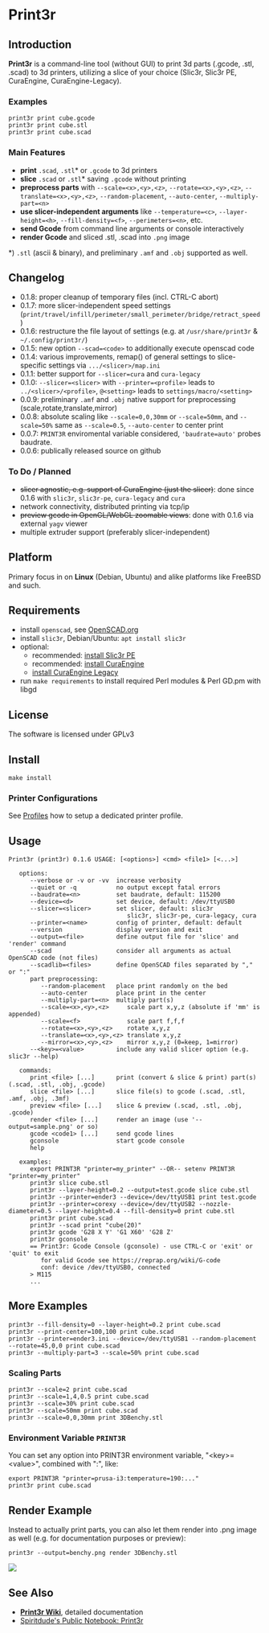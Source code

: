 # Print3r

## Introduction

**Print3r** is a command-line tool (without GUI) to print 3d parts (.gcode, .stl, .scad) to 3d printers, utilizing a slice of your choice (Slic3r, Slic3r PE, CuraEngine, CuraEngine-Legacy).

### Examples
```
print3r print cube.gcode
print3r print cube.stl
print3r print cube.scad
```

### Main Features
- **print** `.scad`, `.stl`\* or `.gcode` to 3d printers
- **slice** `.scad` or `.stl`\* saving `.gcode` without printing
- **preprocess parts** with `--scale=<x>,<y>,<z>`, `--rotate=<x>,<y>,<z>`, `--translate=<x>,<y>,<z>`, `--random-placement`, `--auto-center`, `--multiply-part=<n>`
- **use slicer-independent arguments** like `--temperature=<c>`, `--layer-height=<h>`, `--fill-density=<f>`, `--perimeters=<n>`, etc.
- **send Gcode** from command line arguments or console interactively
- **render Gcode** and sliced .stl, .scad into `.png` image

\*) `.stl` (ascii & binary), and preliminary `.amf` and `.obj` supported as well.

## Changelog
- 0.1.8: proper cleanup of temporary files (incl. CTRL-C abort)
- 0.1.7: more slicer-independent speed settings (`print/travel/infill/perimeter/small_perimeter/bridge/retract_speed`)
- 0.1.6: restructure the file layout of settings (e.g. at `/usr/share/print3r` & `~/.config/print3r/`) 
- 0.1.5: new option `--scad=<code>` to additionally execute openscad code
- 0.1.4: various improvements, remap() of general settings to slice-specific settings via `.../<slicer>/map.ini`
- 0.1.1: better support for `--slicer=cura` and `cura-legacy`
- 0.1.0: `--slicer=<slicer>` with `--printer=<profile>` leads to `../<slicer>/<profile>`, `@<setting>` leads to `settings/macro/<setting>`
- 0.0.9: preliminary `.amf` and `.obj` native support for preprocessing (scale,rotate,translate,mirror)
- 0.0.8: absolute scaling like `--scale=0,0,30mm` or `--scale=50mm`, and `--scale=50%` same as `--scale=0.5`, `--auto-center` to center print
- 0.0.7: `PRINT3R` enviromental variable considered, `'baudrate=auto'` probes baudrate.
- 0.0.6: publically released source on github

### To Do / Planned
- ~~slicer agnostic, e.g. support of CuraEngine (just the slicer)~~: done since 0.1.6 with `slic3r`, `slic3r-pe`, `cura-legacy` and `cura`
- network connectivity, distributed printing via tcp/ip
- ~~preview gcode in OpenGL/WebGL zoomable views~~: done with 0.1.6 via external `yagv` viewer
- multiple extruder support (preferably slicer-independent)

## Platform
Primary focus in on **Linux** (Debian, Ubuntu) and alike platforms like FreeBSD and such.

## Requirements
- install `openscad`, see [OpenSCAD.org](http://www.openscad.org/)
- install `slic3r`, Debian/Ubuntu: `apt install slic3r`
- optional:
  - recommended: [install Slic3r PE](https://github.com/Spiritdude/Print3r/wiki/Print3r:-Slic3r-&-Slic3r-PE)
  - recommended: [install CuraEngine](https://github.com/Spiritdude/Print3r/wiki/Print3r:-Cura)
  - [install CuraEngine Legacy](https://github.com/Spiritdude/Print3r/wiki/Print3r:-Cura-Legacy)
- run `make requirements` to install required Perl modules & Perl GD.pm with libgd

## License
The software is licensed under GPLv3 

## Install

```
make install
```

### Printer Configurations
See [Profiles](https://github.com/Spiritdude/Print3r/wiki/Print3r:-Profiles) how to setup a dedicated printer profile.

## Usage
```
Print3r (print3r) 0.1.6 USAGE: [<options>] <cmd> <file1> [<...>]

   options:
      --verbose or -v or -vv  increase verbosity
      --quiet or -q           no output except fatal errors
      --baudrate=<n>          set baudrate, default: 115200
      --device=<d>            set device, default: /dev/ttyUSB0
      --slicer=<slicer>       set slicer, default: slic3r
                                 slic3r, slic3r-pe, cura-legacy, cura
      --printer=<name>        config of printer, default: default
      --version               display version and exit
      --output=<file>         define output file for 'slice' and 'render' command
      --scad                  consider all arguments as actual OpenSCAD code (not files)
      --scadlib=<files>       define OpenSCAD files separated by "," or ":"
      part preprocessing:
         --random-placement   place print randomly on the bed
         --auto-center        place print in the center
         --multiply-part=<n>  multiply part(s)
         --scale=<x>,<y>,<z>     scale part x,y,z (absolute if 'mm' is appended)
         --scale=<f>             scale part f,f,f
         --rotate=<x>,<y>,<z>    rotate x,y,z
         --translate=<x>,<y>,<z> translate x,y,z
         --mirror=<x>,<y>,<z>    mirror x,y,z (0=keep, 1=mirror)
      --<key>=<value>         include any valid slicer option (e.g. slic3r --help)

   commands:
      print <file> [...]      print (convert & slice & print) part(s) (.scad, .stl, .obj, .gcode)
      slice <file> [...]      slice file(s) to gcode (.scad, .stl, .amf, .obj, .3mf)
      preview <file> [...]    slice & preview (.scad, .stl, .obj, .gcode)
      render <file> [...]     render an image (use '--output=sample.png' or so)
      gcode <code1> [...]     send gcode lines
      gconsole                start gcode console
      help

   examples:
      export PRINT3R "printer=my_printer" --OR-- setenv PRINT3R "printer=my_printer"
      print3r slice cube.stl
      print3r --layer-height=0.2 --output=test.gcode slice cube.stl
      print3r --printer=ender3 --device=/dev/ttyUSB1 print test.gcode
      print3r --printer=corexy --device=/dev/ttyUSB2 --nozzle-diameter=0.5 --layer-height=0.4 --fill-density=0 print cube.stl
      print3r print cube.scad
      print3r --scad print "cube(20)"
      print3r gcode 'G28 X Y' 'G1 X60' 'G28 Z'
      print3r gconsole
      == Print3r: Gcode Console (gconsole) - use CTRL-C or 'exit' or 'quit' to exit
         for valid Gcode see https://reprap.org/wiki/G-code
         conf: device /dev/ttyUSB0, connected
      > M115
      ...

```

## More Examples
```
print3r --fill-density=0 --layer-height=0.2 print cube.scad
print3r --print-center=100,100 print cube.scad
print3r --printer=ender3.ini --device=/dev/ttyUSB1 --random-placement --rotate=45,0,0 print cube.scad
print3r --multiply-part=3 --scale=50% print cube.scad
```

### Scaling Parts
```
print3r --scale=2 print cube.scad
print3r --scale=1,4,0.5 print cube.scad
print3r --scale=30% print cube.scad
print3r --scale=50mm print cube.scad
print3r --scale=0,0,30mm print 3DBenchy.stl
```

### Environment Variable `PRINT3R`
You can set any option into PRINT3R environment variable, "&lt;key&gt;=&lt;value&gt;", combined with ":", like:
```
export PRINT3R "printer=prusa-i3:temperature=190:..."
print3r print cube.scad
```

## Render Example
Instead to actually print parts, you can also let them render into .png image as well (e.g. for documentation purposes or preview):
```
print3r --output=benchy.png render 3DBenchy.stl
```
![](https://raw.githubusercontent.com/Spiritdude/Print3r/master/examples/benchy.png)

## See Also
- **[Print3r Wiki](https://github.com/Spiritdude/Print3r/wiki)**, detailed documentation
- [Spiritdude's Public Notebook: Print3r](https://spiritdude.wordpress.com/tag/print3r/)

